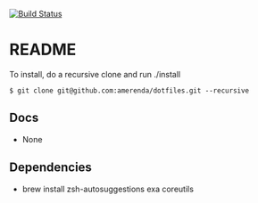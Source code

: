 [![Build Status](https://travis-ci.com/amerenda/dotfiles.svg?branch=master)](https://travis-ci.com/amerenda/dotfiles)
# README #

To install, do a recursive clone and run ./install


`$ git clone git@github.com:amerenda/dotfiles.git --recursive`
## Docs
* None

## Dependencies
* brew install zsh-autosuggestions exa coreutils
